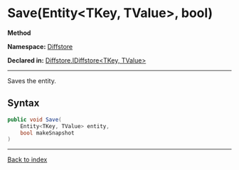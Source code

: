 # Save(Entity<TKey, TValue>, bool)

**Method**

**Namespace:** [Diffstore](Diffstore.md)

**Declared in:** [Diffstore.IDiffstore<TKey, TValue>](Diffstore.IDiffstore{TKey,TValue}.md)

------



Saves the entity.


## Syntax

```csharp
public void Save(
	Entity<TKey, TValue> entity,
	bool makeSnapshot
)
```

------

[Back to index](index.md)